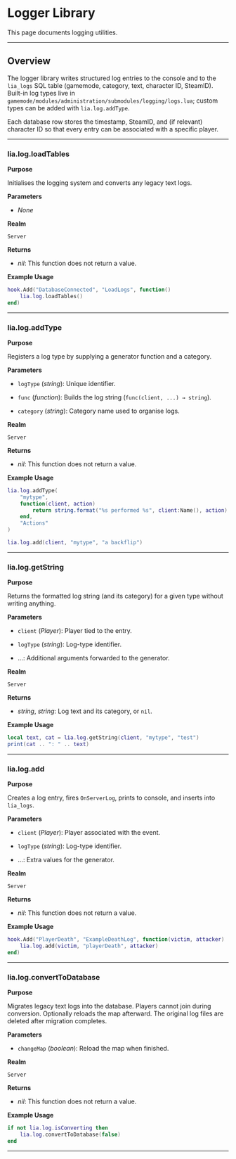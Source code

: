 # Logger Library

This page documents logging utilities.

---

## Overview

The logger library writes structured log entries to the console and to the `lia_logs` SQL table (gamemode, category, text, character ID, SteamID). Built-in log types live in `gamemode/modules/administration/submodules/logging/logs.lua`; custom types can be added with `lia.log.addType`.

Each database row stores the timestamp, SteamID, and (if relevant) character ID so that every entry can be associated with a specific player.

---

### lia.log.loadTables

**Purpose**

Initialises the logging system and converts any legacy text logs.

**Parameters**

* *None*

**Realm**

`Server`

**Returns**

* *nil*: This function does not return a value.

**Example Usage**

```lua
hook.Add("DatabaseConnected", "LoadLogs", function()
    lia.log.loadTables()
end)
```

---

### lia.log.addType

**Purpose**

Registers a log type by supplying a generator function and a category.

**Parameters**

* `logType` (*string*): Unique identifier.

* `func` (*function*): Builds the log string (`func(client, ...) → string`).

* `category` (*string*): Category name used to organise logs.

**Realm**

`Server`

**Returns**

* *nil*: This function does not return a value.

**Example Usage**

```lua
lia.log.addType(
    "mytype",
    function(client, action)
        return string.format("%s performed %s", client:Name(), action)
    end,
    "Actions"
)

lia.log.add(client, "mytype", "a backflip")
```

---

### lia.log.getString

**Purpose**

Returns the formatted log string (and its category) for a given type without writing anything.

**Parameters**

* `client` (*Player*): Player tied to the entry.

* `logType` (*string*): Log-type identifier.

* …: Additional arguments forwarded to the generator.

**Realm**

`Server`

**Returns**

* *string*, *string*: Log text and its category, or `nil`.

**Example Usage**

```lua
local text, cat = lia.log.getString(client, "mytype", "test")
print(cat .. ": " .. text)
```

---

### lia.log.add

**Purpose**

Creates a log entry, fires `OnServerLog`, prints to console, and inserts into `lia_logs`.

**Parameters**

* `client` (*Player*): Player associated with the event.

* `logType` (*string*): Log-type identifier.

* …: Extra values for the generator.

**Realm**

`Server`

**Returns**

* *nil*: This function does not return a value.

**Example Usage**

```lua
hook.Add("PlayerDeath", "ExampleDeathLog", function(victim, attacker)
    lia.log.add(victim, "playerDeath", attacker)
end)
```

---

### lia.log.convertToDatabase

**Purpose**

Migrates legacy text logs into the database. Players cannot join during conversion. Optionally reloads the map afterward. The original log files are deleted after migration completes.

**Parameters**

* `changeMap` (*boolean*): Reload the map when finished.

**Realm**

`Server`

**Returns**

* *nil*: This function does not return a value.

**Example Usage**

```lua
if not lia.log.isConverting then
    lia.log.convertToDatabase(false)
end
```

---
